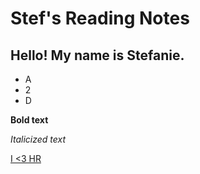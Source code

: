 # Stef's Reading Notes

## Hello! My name is Stefanie.

- A
- 2
- D

**Bold text**

*Italicized text*


[I <3 HR](https://shrm-seattle.site-ym.com/)

